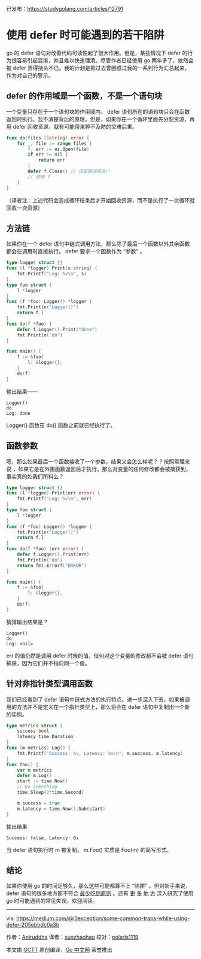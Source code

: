 已发布：https://studygolang.com/articles/12791

# 使用 defer 时可能遇到的若干陷阱

go 的 defer 语句对改善代码可读性起了很大作用。但是，某些情况下 defer 的行为很容易引起混淆，并且难以快速理清。尽管作者已经使用 go 两年多了，依然会被 defer 弄得挠头不已。我的计划是把过去曾困惑过我的一系列行为汇总起来，作为对自己的警示。

## defer 的作用域是一个函数，不是一个语句块

一个变量只存在于一个语句块的作用域内。 defer 语句所在的语句块只会在函数返回时执行。我不清楚背后的原理，但是，如果你在一个循环里面先分配资源，再用 defer 回收资源，就有可能带来猝不及防的灾难后果。

```go
func do(files []string) error {
	for _, file := range files {
		f, err := os.Open(file)
		if err != nil {
			return err
		}
		defer f.Close() // 这是错误用法!!
		// 使用 f
	}
}
```

（译者注：上述代码会造成循环结束后才开始回收资源，而不是执行了一次循环就回收一次资源）

## 方法链

如果你在一个 defer 语句中链式调用方法，那么除了最后一个函数以外其余函数都会在调用时直接执行。 defer 要求一个函数作为 “参数” 。

```go
type logger struct {}
func (l *logger) Print(s string) {
	fmt.Printf("Log: %v\n", s)
}
type foo struct {
	l *logger
}
func (f *foo) Logger() *logger {
	fmt.Println("Logger()")
	return f.l
}
func do(f *foo) {
	defer f.Logger().Print("done")
	fmt.Println("do")
}

func main() {
	f := &foo{
		l: &logger{},
	}
	do(f)
}
```

输出结果——

```
Logger()
do
Log: done
```

Logger() 函数在 do() 函数之前就已经执行了。

## 函数参数

嗯，那么如果最后一个函数接收了一个参数，结果又会怎么样呢？ ? 按照常理来说 ，如果它是在外围函数返回后才执行，那么对变量的任何修改都会被捕获到，事实真的如我们所料么？

```go
type logger struct {}
func (l *logger) Print(err error) {
	fmt.Printf("Log: %v\n", err)
}
type foo struct {
	l *logger
}
func (f *foo) Logger() *logger {
	fmt.Println("Logger()")
	return f.l
}
func do(f *foo) (err error) {
	defer f.Logger().Print(err)
	fmt.Println("do")
	return fmt.Errorf("ERROR")
}

func main() {
	f := &foo{
		l: &logger{},
	}
	do(f)
}
```

猜猜输出结果是？

```
Logger()
do
Log: <nil>
```

err 的值仍然是调用 defer 时候的值。任何对这个变量的修改都不会被 defer 语句捕获，因为它们并不指向同一个值。

## 针对非指针类型调用函数

我们已经看到了 defer 语句中链式方法的执行特点。进一步深入下去，如果被调用的方法并不是定义在一个指针类型上，那么将会在 defer 语句中复制出一个新的实例。

```go
type metrics struct {
	success bool
	latency time.Duration
}
func (m metrics) Log() {
	fmt.Printf("Success: %v, Latency: %v\n", m.success, m.latency)
}
func foo() {
	var m metrics
	defer m.Log()
	start := time.Now()
	// Do something
	time.Sleep(2*time.Second)

	m.success = true
	m.latency = time.Now().Sub(start)
}
```

输出结果

```
Success: false, Latency: 0s
```

当 defer 语句执行时 m 被复制。 m.Foo() 实质是 Foo(m) 的简写形式。

## 结论

如果你使用 go 的时间足够久，那么这些可能都算不上 “陷阱” 。但对新手来说， defer 语句的很多地方都不符合 [最少吃惊原则](https://en.wikipedia.org/wiki/Principle_of_least_astonishment) 。还有 [更](http://devs.cloudimmunity.com/gotchas-and-common-mistakes-in-go-golang/) [多](https://studygolang.com/articles/12061) [地](https://studygolang.com/articles/12136) [方](https://studygolang.com/articles/12319) 深入研究了使用 go 时可能遇到的常见失误。欢迎阅读。

---

via: https://medium.com/@i0exception/some-common-traps-while-using-defer-205ebbdc0a3b

作者：[Aniruddha](https://medium.com/@i0exception)
译者：[sunzhaohao](https://github.com/sunzhaohao)
校对：[polaris1119](https://github.com/polaris1119)

本文由 [GCTT](https://github.com/studygolang/GCTT) 原创编译，[Go 中文网](https://studygolang.com/) 荣誉推出
